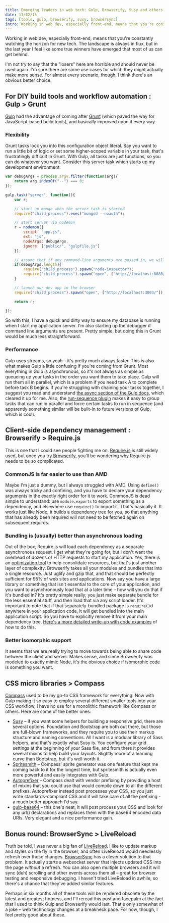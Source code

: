 ```yaml
---
title: Emerging leaders in web tech: Gulp, Browserify, Susy and others
date: 11/02/15
tags: [tools, gulp, browserify, susy, browsersync]
intro: Working in web dev, especially front-end, means that you're constantly watching the horizon for new tech.  The landscape is always in flux, but in the last year I feel like some true winners have emerged that most of us can get behind.
---
```

Working in web dev, especially front-end, means that you're constantly watching the horizon for new tech.  The landscape is always in flux, but in the last year I feel like some true winners have emerged that most of us can get behind.

I'm not try to say that the "losers" here are horrible and should never be used again.  I'm sure there are some use cases for which they might actually make more sense.  For almost every scenario, though, I think there's an obvious better choice.

## For DIY build tools and workflow automation : Gulp > Grunt
[Gulp](http://gulpjs.com/) had the advantage of coming after [Grunt](http://gruntjs.com/) (which paved the way for JavaScript-based build tools), and basically improved upon it every way.

### Flexibility
Grunt tasks lock you into this configuration object literal.  Say you want to run a little bit of logic or set some higher-scoped variable in your task, that's frustratingly difficult in Grunt.  With Gulp, all tasks are just functions, so you can do whatever you want.  Consider this server task which starts up my development environment:

```javascript
var debugArgs = process.argv.filter(function(arg){
	return arg.indexOf("--") === 0;
});

gulp.task("server", function(){
	var r;

	// start up mongo when the server task is started
	require("child_process").exec("mongod --noauth");

	// start server via nodemon
	r = nodemon({
		script: "app.js",
		ext: "js",
		nodeArgs: debugArgs,
		ignore: ["public/", "gulpfile.js"]
	});

	// assume that if any command-line arguments are passed in, we will want to start node-inspector
	if(debugArgs.length){
		require("child_process").spawn("node-inspector");
		require("child_process").spawn("open", ["http://localhost:8080/debug?port=5858"]);
	}

	// launch our dev app in the browser
	require("child_process").spawn("open", ["http://localhost:3003/"]);

	return r;

});
```

So with this, I have a quick and dirty way to ensure my database is running when I start my application server.  I'm also starting up the debugger if command line arguments are present.  Pretty simple, but doing this in Grunt would be much less straightforward.

### Performance
Gulp uses streams, so yeah &ndash; it's pretty much always faster.  This is also what makes Gulp a little confusing if you're coming from Grunt.  Most everything in Gulp is asynchronous, so it's not always as simple as queueing up your tasks in the order you want them to take place.  Gulp will run them all in parallel, which is a problem if you need task A to complete before task B begins.  If you're struggling with chaining your tasks together, I suggest you read and understand [the async section of the Gulp docs](https://github.com/gulpjs/gulp/blob/master/docs/API.md#async-task-support), which cleared it up for me.  Also, the [run-sequence plugin](https://github.com/OverZealous/run-sequence) makes it easy to group tasks that can run in parallel and force certain tasks to run in sequence (and apparently something similar will be built-in to future versions of Gulp, which is cool).

## Client-side dependency management : Browserify > Require.js
This is one that I could see people fighting me on.  [Require.js](http://requirejs.org/) is still widely used, but once you try [Browserify](http://browserify.org/), you'll be wondering why Require.js needs to be so complicated.

### CommonJS is far easier to use than AMD
Maybe I'm just a dummy, but I always struggled with AMD.  Using `define()` was always tricky and confining, and you have to declare your dependency arguments in the exactly right order for it to work.  CommonJS is dead simple to understand: use `module.exports` to export something as a dependency, and elsewhere use `require()` to import it.  That's basically it.  It works just like Node; it builds a dependency tree for you, so that anything that has already been required will not need to be fetched again on subsequent requires.

### Bundling is (usually) better than asynchronous loading
Out of the box, Require.js will load each dependency as a separate asynchronous request.  I get what they're going for, but I don't want the overhead of dozens of HTTP requests to start my application.  Yes, there is an [optimization tool](http://requirejs.org/docs/optimization.html) to help consolidate resources, but that's just another layer of complexity.  Browserify takes all your modules and bundles that into a single resource.  Just uglify and gzip that, and that should be perfectly sufficient for 95% of web sites and applications.
Now say you have a large library or something that isn't essential to the core of your application, and you want to asynchronously load that at a later time &ndash; how will you do that if it's bundled in?  It's pretty simple really; you just make separate bundle for the less essential stuff, and then load that via any script loader.  It's important to note that if that separately-bundled package is `require()`d anywhere in your application code, it will get bundled into the main application script.  So you have to explicitly remove it from your main dependency tree.  [Here's a more detailed write-up with code examples](http://esa-matti.suuronen.org/blog/2013/04/15/asynchronous-module-loading-with-browserify/#lazy-loading-rarely-used-parts) of how to do this.

### Better isomorphic support
It seems that we are really trying to move towards being able to share code between the client and server.  Makes sense, and since Browserify was modeled to exactly mimic Node, it's the obvious choice if isomorphic code is something you want.

## CSS micro libraries > Compass
[Compass](http://compass-style.org/) used to be my go-to CSS framework for everything.  Now with Gulp making it so easy to employ several different smaller tools into your CSS workflow, I have no use for a monolithic framework like Compass or others.  Here are some of the better ones:

* [Susy](http://susy.oddbird.net/) &ndash; if you want some helpers for building a responsive grid, there are several options.  Foundation and Bootstrap are both out there, but those are full-blown frameworks, and they require you to use their markup structure and naming conventions.  All I want is a modular library of Sass helpers, and that's exactly what Susy is.  You configure your grid settings at the beginning of your Sass file, and from there it provides several mixins to help build your layouts.  Slightly more of a learning curve than Bootstrap, but it's well worth it.
* [Spritesmith](https://github.com/Ensighten/spritesmith) &ndash; Compass' sprite generator was one feature that kept me coming back to it for the longest time, but spritesmith is actually even more powerful and easily integrates with Gulp.
* [Autoprefixer](https://github.com/sindresorhus/gulp-autoprefixer) &ndash; Compass dealt with vendor prefixing by providing a host of mixins that you could use that would compile down to all the different prefixes.  Autoprefixer instead post processes your CSS, so you just write standards-compliant CSS and it will take care of all the prefixing - a much better approach I'd say.
* [gulp-base64](https://github.com/Wenqer/gulp-base64) &ndash; this one's neat, it will post process your CSS and look for any url() declarations and replaces them with the base64 encoded data URIs.  Very elegant and a nice performance gain.

## Bonus round: BrowserSync > LiveReload
Truth be told, I was never a big fan of [LiveReload](http://livereload.com/).  I like to update markup and styles on the fly in the browser, and often LiveReload would needlessly refresh over those changes.  [BrowserSync](http://www.browsersync.io/) has a clever solution to that problem.  It actually starts a websocket server that injects updated CSS into the page _without_ a refresh.  You can also open multiple browsers and it will sync (duh) scrolling and other events across them all &ndash; great for browser testing and responsive debugging.  I haven't tried LiveReload in awhile, so there's a chance that they've added similar features.

Perhaps in six months all of these tools will be rendered obsolete by the latest and greatest hotness, and I'll reread this post and facepalm at the fact that I used to think Gulp and Browserify would last.  That's only somewhat of a joke &ndash; web technology changes at a breakneck pace.  For now, though, I feel pretty good about these.
